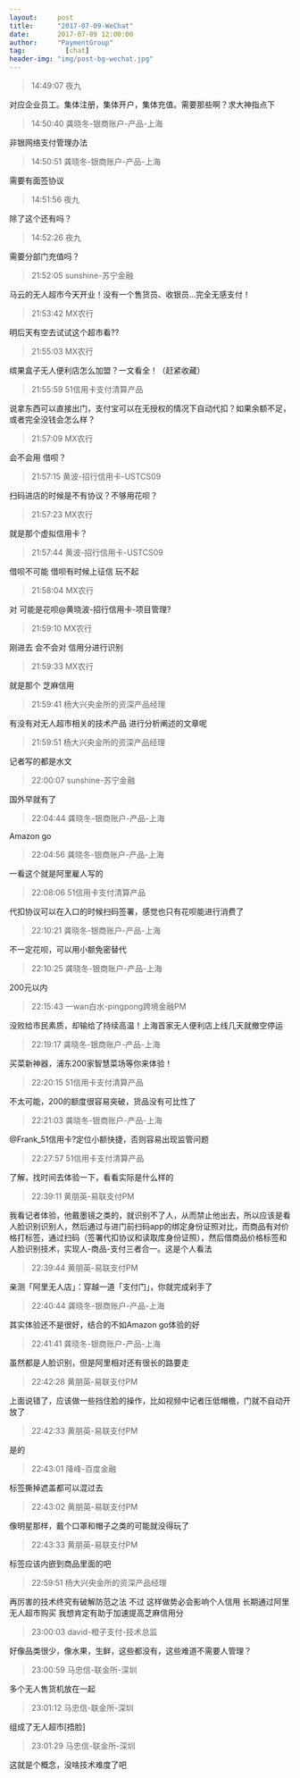 ```yaml
---
layout:     post 
title:      "2017-07-09-WeChat"
date:       2017-07-09 12:00:00
author:     "PaymentGroup"
tag:		  [chat]
header-img: "img/post-bg-wechat.jpg"
---
```

> 14:49:07  夜九  
   
对应企业员工。集体注册，集体开户，集体充值。需要那些啊？求大神指点下  
   
> 14:50:40  龚晓冬-银商账户-产品-上海  
   
非银网络支付管理办法  
   
> 14:50:51  龚晓冬-银商账户-产品-上海  
   
需要有面签协议  
   
> 14:51:56  夜九  
   
除了这个还有吗？  
   
> 14:52:26  夜九  
   
需要分部门充值吗？  
   
> 21:52:05  sunshine-苏宁金融  
   
马云的无人超市今天开业！没有一个售货员、收银员...完全无感支付！  
   
> 21:53:42  MX农行  
   
明后天有空去试试这个超市看??  
   
> 21:55:03  MX农行  
   
缤果盒子无人便利店怎么加盟？一文看全！（赶紧收藏）  
   
> 21:55:59  51信用卡支付清算产品  
   
说拿东西可以直接出门，支付宝可以在无授权的情况下自动代扣？如果余额不足，或者完全没钱会怎么样？  
   
> 21:57:09  MX农行  
   
会不会用 借呗？  
   
> 21:57:15  黄波-招行信用卡-USTCS09  
   
扫码进店的时候是不有协议？不够用花呗？   
   
> 21:57:23  MX农行  
   
就是那个虚拟信用卡？  
   
> 21:57:44  黄波-招行信用卡-USTCS09  
   
借呗不可能 借呗有时候上征信 玩不起  
   
> 21:58:04  MX农行  
   
对 可能是花呗@黄晓波-招行信用卡-项目管理?  
   
> 21:59:10  MX农行  
   
刚进去 会不会对 信用分进行识别  
   
> 21:59:33  MX农行  
   
就是那个 芝麻信用  
   
> 21:59:41  杨大兴央金所的资深产品经理  
   
有没有对无人超市相关的技术产品 进行分析阐述的文章呢    
   
> 21:59:51  杨大兴央金所的资深产品经理  
   
记者写的都是水文  
   
> 22:00:07  sunshine-苏宁金融  
   
国外早就有了  
   
> 22:04:44  龚晓冬-银商账户-产品-上海  
   
Amazon go  
   
> 22:04:56  龚晓冬-银商账户-产品-上海  
   
一看这个就是阿里雇人写的  
   
> 22:08:06  51信用卡支付清算产品  
   
代扣协议可以在入口的时候扫码签署，感觉也只有花呗能进行消费了  
   
> 22:10:21  龚晓冬-银商账户-产品-上海  
   
不一定花呗，可以用小额免密替代  
   
> 22:10:25  龚晓冬-银商账户-产品-上海  
   
200元以内  
   
> 22:15:43  一wan白水-pingpong跨境金融PM  
   
没败给市民素质，却输给了持续高温！上海首家无人便利店上线几天就撤空停运  
   
> 22:19:17  龚晓冬-银商账户-产品-上海  
   
买菜新神器，浦东200家智慧菜场等你来体验！  
   
> 22:20:15  51信用卡支付清算产品  
   
不太可能，200的额度很容易突破，货品没有可比性了  
   
> 22:21:03  龚晓冬-银商账户-产品-上海  
   
@Frank_51信用卡?定位小额快捷，否则容易出现监管问题  
   
> 22:27:57  51信用卡支付清算产品  
   
了解，找时间去体验一下，看看实际是什么样的  
   
> 22:39:11  黄朋英-易联支付PM  
   
我看记者体验，他戴墨镜之类的，就识别不了人，从而禁止他出去，所以应该是看人脸识别识别人，然后通过与进门前扫码app的绑定身份证照对比，而商品有对价格打标签，通过扫码（签署代扣协议和读取库身份证照），然后借商品价格标签和人脸识别技术，实现人-商品-支付三者合一。这是个人看法  
   
> 22:39:44  黄朋英-易联支付PM  
   
亲测「阿里无人店」：穿越一道「支付门」，你就完成剁手了  
   
> 22:40:44  龚晓冬-银商账户-产品-上海  
   
其实体验还不是很好，结合的不如Amazon go体验的好  
   
> 22:41:41  龚晓冬-银商账户-产品-上海  
   
虽然都是人脸识别，但是阿里相对还有很长的路要走  
   
> 22:42:28  黄朋英-易联支付PM  
   
上面说错了，应该做一些挡住脸的操作，比如视频中记者压低帽檐，门就不自动开放了  
   
> 22:42:33  黄朋英-易联支付PM  
   
是的  
   
> 22:43:01  降峰-百度金融  
   
标签撕掉遮盖都可以混过去   
   
> 22:43:02  黄朋英-易联支付PM  
   
像明星那样，戴个口罩和帽子之类的可能就没得玩了  
   
> 22:43:33  黄朋英-易联支付PM  
   
标签应该内嵌到商品里面的吧  
   
> 22:59:51  杨大兴央金所的资深产品经理  
   
再厉害的技术终究有破解防范之法 不过 这样做势必会影响个人信用  长期通过阿里无人超市购买 我想肯定有助于加速提高芝麻信用分  
   
> 23:00:03  david-橙子支付-技术总监  
   
好像品类很少，像水果，生鲜，这些都没有，这些难道不需要人管理？  
   
> 23:00:59  马忠信-联金所-深圳  
   
多个无人售货机放在一起  
   
> 23:01:12  马忠信-联金所-深圳  
   
组成了无人超市[捂脸]  
   
> 23:01:29  马忠信-联金所-深圳  
   
这就是个概念，没啥技术难度了吧  
   
